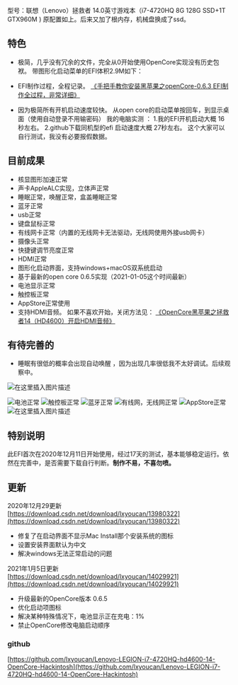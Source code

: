 型号：联想（Lenovo）拯救者 14.0英寸游戏本（i7-4720HQ 8G 128G SSD+1T GTX960M )
原配置如上。后来又加了根内存，机械盘换成了ssd。
## 特色
- 极简，几乎没有冗余的文件，完全从0开始使用OpenCore实现没有历史包袱。
带图形化启动菜单的EFI体积2.9M如下：


- EFI制作过程，全程记录。
[《手把手教你安装黑苹果之openCore-0.6.3 EFI制作全过程，非常详细》](https://blog.csdn.net/lxyoucan/article/details/110730680)
- 因为极简所有开机启动速度较快。
从open core的启动菜单按回车，到显示桌面（使用自动登录不用输密码）
我的电脑实测 ：
1.我的EFI开机启动大概 16秒左右。
2.github下载同机型的efi 启动速度大概 27秒左右。
这个大家可以自行测试，我没有必要报假数据。


## 目前成果
- 核显图形加速正常
- 声卡AppleALC实现，立体声正常
- 睡眠正常，唤醒正常，盒盖睡眠正常
- 蓝牙正常
- usb正常
- 键盘鼠标正常
- 有线网卡正常（内置的无线网卡无法驱动，无线网使用外接usb网卡）
- 摄像头正常
- 快捷键调节亮度正常
- HDMI正常
- 图形化启动界面，支持windows+macOS双系统启动
- 基于最新的open core 0.6.5实现（2021-01-05这个时间最新）
- 电池显示正常
- 触控板正常
- AppStore正常使用
- 支持HDMI音频。
如果不喜欢开始，关闭方法见：
[《OpenCore黑苹果之拯救者14（HD4600）开启HDMI音频》](https://blog.csdn.net/lxyoucan/article/details/111877620)
## 有待完善的
- 睡眠有很低的概率会出现自动唤醒 ，因为出现几率很低我不太好调试。后续观察中。

![在这里插入图片描述](https://img-blog.csdnimg.cn/20201228230259266.png?x-oss-process=image/watermark,type_ZmFuZ3poZW5naGVpdGk,shadow_10,text_aHR0cHM6Ly9ibG9nLmNzZG4ubmV0L2x4eW91Y2Fu,size_16,color_FFFFFF,t_70)

![电池正常](https://img-blog.csdnimg.cn/20201211001203529.png)
![触控板正常](https://img-blog.csdnimg.cn/20201211001217621.png?x-oss-process=image/watermark,type_ZmFuZ3poZW5naGVpdGk,shadow_10,text_aHR0cHM6Ly9ibG9nLmNzZG4ubmV0L2x4eW91Y2Fu,size_16,color_FFFFFF,t_70)
![蓝牙正常](https://img-blog.csdnimg.cn/20201211001240901.png?x-oss-process=image/watermark,type_ZmFuZ3poZW5naGVpdGk,shadow_10,text_aHR0cHM6Ly9ibG9nLmNzZG4ubmV0L2x4eW91Y2Fu,size_16,color_FFFFFF,t_70)
![有线网，无线网正常](https://img-blog.csdnimg.cn/20201211001401645.png?x-oss-process=image/watermark,type_ZmFuZ3poZW5naGVpdGk,shadow_10,text_aHR0cHM6Ly9ibG9nLmNzZG4ubmV0L2x4eW91Y2Fu,size_16,color_FFFFFF,t_70)
![AppStore正常](https://img-blog.csdnimg.cn/20201211101814337.png?x-oss-process=image/watermark,type_ZmFuZ3poZW5naGVpdGk,shadow_10,text_aHR0cHM6Ly9ibG9nLmNzZG4ubmV0L2x4eW91Y2Fu,size_16,color_FFFFFF,t_70)
![在这里插入图片描述](https://img-blog.csdnimg.cn/20201222163956476.png?x-oss-process=image/watermark,type_ZmFuZ3poZW5naGVpdGk,shadow_10,text_aHR0cHM6Ly9ibG9nLmNzZG4ubmV0L2x4eW91Y2Fu,size_16,color_FFFFFF,t_70)
## 特别说明
此EFI首次在2020年12月11日开始使用，经过17天的测试，基本能够稳定运行。依然在完善中，是否需要下载自行判断。**制作不易，不喜勿喷。**

## 更新
2020年12月29更新
[https://download.csdn.net/download/lxyoucan/13980322](https://download.csdn.net/download/lxyoucan/13980322)

- 修复了在启动界面不显示Mac Install那个安装系统的图标
- 设置安装界面默认为中文
- 解决windows无法正常启动的问题

2021年1月5日更新
[https://download.csdn.net/download/lxyoucan/14029921](https://download.csdn.net/download/lxyoucan/14029921)

- 升级最新的OpenCore版本 0.6.5
- 优化启动项图标
- 解决某种特殊情况下，电池显示正在充电：1%
- 禁止OpenCore修改电脑启动顺序


### github
[https://github.com/lxyoucan/Lenovo-LEGION-i7-4720HQ-hd4600-14-OpenCore-Hackintosh](https://github.com/lxyoucan/Lenovo-LEGION-i7-4720HQ-hd4600-14-OpenCore-Hackintosh)
